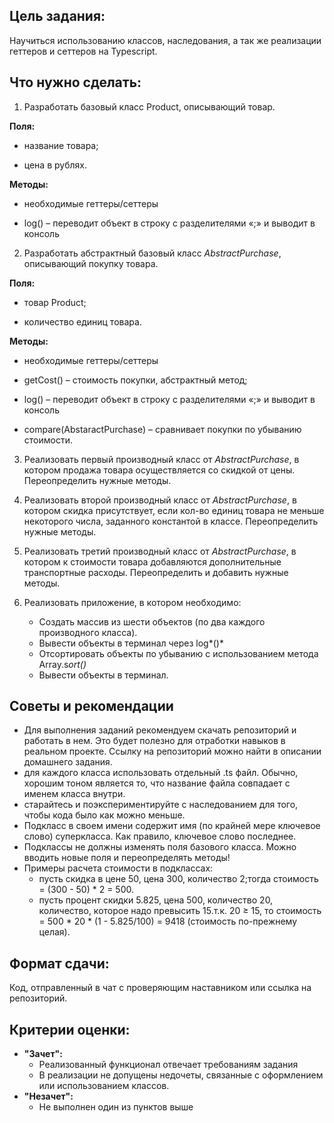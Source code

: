 ## Цель задания:

Научиться использованию классов, наследования, а так же реализации геттеров и сеттеров на Typescript.

## Что нужно сделать:

1. Разработать базовый класс Product, описывающий товар.

**Поля:**

- название товара;

- цена в рублях.

**Методы:**

- необходимые геттеры/сеттеры

- log() – переводит объект в строку с разделителями «;» и выводит в консоль

2. Разработать абстрактный базовый класс *AbstractPurchase*, описывающий покупку товара.

**Поля:**

- товар Product;

- количество единиц товара.

**Методы:**

- необходимые геттеры/сеттеры

- getCost() – стоимость покупки, абстрактный метод;

- log() – переводит объект в строку с разделителями «;» и выводит в консоль

- compare(AbstaractPurchase) – сравнивает покупки по убыванию стоимости.

3. Реализовать первый производный класс от *AbstractPurchase*, в котором продажа товара осуществляется со скидкой от цены. Переопределить нужные методы.

4. Реализовать второй производный класс от *AbstractPurchase*, в котором скидка присутствует, если кол-во единиц товара не меньше некоторого числа, заданного константой в классе. Переопределить нужные методы.

5. Реализовать третий производный класс от *AbstractPurchase*, в котором к стоимости товара добавляются дополнительные транспортные расходы. Переопределить и добавить нужные методы.

6. Реализовать приложение, в котором необходимо:
    - Создать массив из шести объектов (по два каждого производного класса).
    - Вывести объекты в терминал через log*()*
    - Отсортировать объекты по убыванию с использованием метода Array.s*ort()*
    - Вывести объекты в терминал.

## Советы и рекомендации

- Для выполнения заданий рекомендуем скачать репозиторий и работать в нем. Это будет полезно для отработки навыков в реальном проекте. Ссылку на репозиторий можно найти в описании домашнего задания.
- для каждого класса использовать отдельный .ts файл. Обычно, хорошим тоном является то, что название файла совпадает с именем класса внутри.
- старайтесь и поэкспериментируйте с наследованием для того, чтобы кода было как можно меньше.
- Подкласс в своем имени содержит имя (по крайней мере ключевое слово) суперкласса. Как правило, ключевое слово последнее.
- Подклассы не должны изменять поля базового класса. Можно вводить новые поля и переопределять методы!
- Примеры расчета стоимости в подклассах:
  - пусть скидка в цене 50, цена 300, количество 2;тогда стоимость = (300 - 50) * 2 = 500.
  - пусть процент скидки 5.825, цена 500, количество 20, количество, которое надо превысить 15.т.к. 20 ≥ 15, то стоимость = 500 * 20 * (1 - 5.825/100) = 9418 (стоимость по-прежнему целая).

## **Формат сдачи:**

Код, отправленный в чат с проверяющим наставником или ссылка на репозиторий.

## **Критерии оценки:**

- **"Зачет":**
  - Реализованный функционал отвечает требованиям задания
  - В реализации не допущены недочеты, связанные с оформлением или использованием классов.
- **"Незачет":**
  - Не выполнен один из пунктов выше
